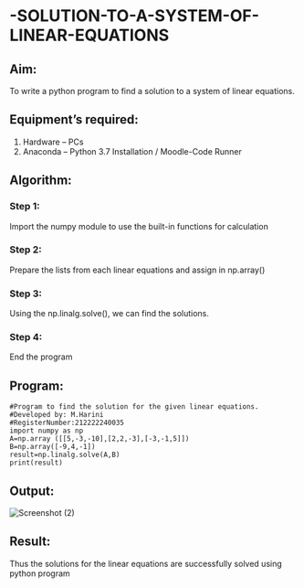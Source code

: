 # -SOLUTION-TO-A-SYSTEM-OF-LINEAR-EQUATIONS
## Aim:
To write a python program to find a solution to a system of linear equations.
## Equipment’s required:
1. 	Hardware – PCs
2. 	Anaconda – Python 3.7 Installation / Moodle-Code Runner
## Algorithm:
### Step 1: 
Import the numpy module to use the built-in functions for calculation
### Step 2: 
Prepare the lists from each linear equations and assign in np.array()
### Step 3: 
Using the np.linalg.solve(), we can find the solutions.
### Step 4: 
End the program
## Program:
```
#Program to find the solution for the given linear equations.
#Developed by: M.Harini
#RegisterNumber:212222240035
import numpy as np
A=np.array ([[5,-3,-10],[2,2,-3],[-3,-1,5]])
B=np.array([-9,4,-1])
result=np.linalg.solve(A,B)
print(result)
```
## Output:
![Screenshot (2)](https://github.com/Harinimuthu17/-SOLUTION-TO-A-SYSTEM-OF-LINEAR-EQUATIONS/assets/130278614/0cd0369b-ac8d-40c7-ad01-0489ecdba3a9)


## Result: 
Thus the solutions for the linear equations are successfully solved using python program

